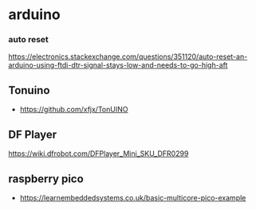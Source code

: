 # arduino
### auto reset
https://electronics.stackexchange.com/questions/351120/auto-reset-an-arduino-using-ftdi-dtr-signal-stays-low-and-needs-to-go-high-aft
## Tonuino
* https://github.com/xfjx/TonUINO

## DF Player
https://wiki.dfrobot.com/DFPlayer_Mini_SKU_DFR0299

## raspberry pico

* https://learnembeddedsystems.co.uk/basic-multicore-pico-example
